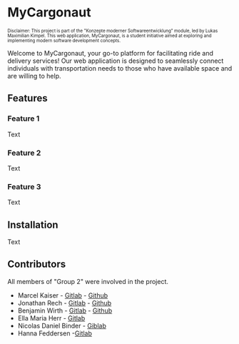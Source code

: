 # MyCargonaut

<sub><sup>Disclaimer: This project is part of the "Konzepte moderner Softwareentwicklung" module, led by Lukas Maximilian Kimpel. This web application, MyCargonaut, is a student initiative aimed at exploring and implementing modern software development concepts.</sub></sup>

Welcome to MyCargonaut, your go-to platform for facilitating ride and delivery services! Our web application is designed to seamlessly connect individuals with transportation needs to those who have available space and are willing to help.

## Features

### Feature 1
Text
### Feature 2
Text
### Feature 3
Text

## Installation
Text

## Contributors
All members of "Group 2" were involved in the project.

* Marcel Kaiser     - [Gitlab](https://git.thm.de/mpks28)   - [Github](https://github.com/marcel951)
* Jonathan Rech     - [Gitlab](https://git.thm.de/jwhr06)   - [Github](https://github.com/JonathanRech)
* Benjamin Wirth    - [Gitlab](https://git.thm.de/bwrt47)   - [Github](https://github.com/wrth1337)
* Ella Maria Herr   - [Gitlab](https://git.thm.de/emhr14)
* Nicolas Daniel Binder -  [Giblab](https://git.thm.de/ndbn17)
* Hanna Feddersen   -[Gitlab](https://git.thm.de/hfdd02)
